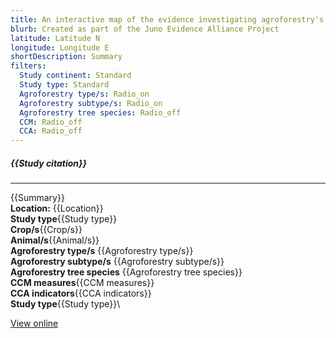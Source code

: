 ```yaml
---
title: An interactive map of the evidence investigating agroforestry's role in biodiversity and climate change mitigation and adaptation in low- and middle- income countries
blurb: Created as part of the Juno Evidence Alliance Project
latitude: Latitude N
longitude: Longitude E
shortDescription: Summary
filters:
  Study continent: Standard 
  Study type: Standard
  Agroforestry type/s: Radio_on
  Agroforestry subtype/s: Radio_on
  Agroforestry tree species: Radio_off
  CCM: Radio_off
  CCA: Radio_off
---
```

##### {{Study citation}}

---

{{Summary}}\
**Location:** {{Location}}\
**Study type**{{Study type}}\
**Crop/s**{{Crop/s}}\
**Animal/s**{{Animal/s}}\
**Agroforestry type/s** {{Agroforestry type/s}}\
**Agroforestry subtype/s** {{Agroforestry subtype/s}}\
**Agroforestry tree species** {{Agroforestry tree species}}\
**CCM measures**{{CCM measures}}\
**CCA indicators**{{CCA indicators}}\
**Study type**{{Study type}}\


[View online]({{Hyperlink}})
